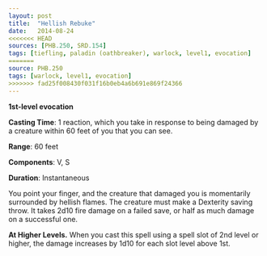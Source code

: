 ```yaml
---
layout: post
title:  "Hellish Rebuke"
date:   2014-08-24
<<<<<<< HEAD
sources: [PHB.250, SRD.154]
tags: [tiefling, paladin (oathbreaker), warlock, level1, evocation]
=======
source: PHB.250
tags: [warlock, level1, evocation]
>>>>>>> fad25f008430f031f16b0eb4a6b691e869f24366
---
```


**1st-level evocation**

**Casting Time**: 1 reaction, which you take in response to being damaged by a creature within 60 feet of you that you can see.

**Range**: 60 feet

**Components**: V, S

**Duration**: Instantaneous

You point your finger, and the creature that damaged you is momentarily surrounded by hellish flames. The creature must make a Dexterity saving throw. It takes 2d10 fire damage on a failed save, or half as much damage on a successful one.

**At Higher Levels.** When you cast this spell using a spell slot of 2nd level or higher, the damage increases by 1d10 for each slot level above 1st.
